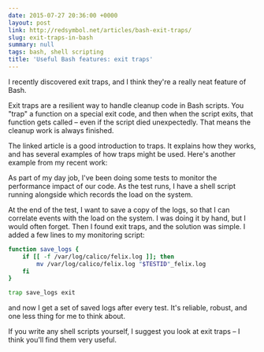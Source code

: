 ```yaml
---
date: 2015-07-27 20:36:00 +0000
layout: post
link: http://redsymbol.net/articles/bash-exit-traps/
slug: exit-traps-in-bash
summary: null
tags: bash, shell scripting
title: 'Useful Bash features: exit traps'
---
```


I recently discovered exit traps, and I think they're a really neat feature of Bash.

Exit traps are a resilient way to handle cleanup code in Bash scripts. You "trap" a function on a special exit code, and then when the script exits, that function gets called – even if the script died unexpectedly. That means the cleanup work is always finished.

The linked article is a good introduction to traps. It explains how they works, and has several examples of how traps might be used. Here's another example from my recent work:

As part of my day job, I've been doing some tests to monitor the performance impact of our code. As the test runs, I have a shell script running alongside which records the load on the system.

At the end of the test, I want to save a copy of the logs, so that I can correlate events with the load on the system. I was doing it by hand, but I would often forget. Then I found exit traps, and the solution was simple. I added a few lines to my monitoring script:

```bash
function save_logs {
    if [[ -f /var/log/calico/felix.log ]]; then
        mv /var/log/calico/felix.log "$TESTID"_felix.log
    fi
}

trap save_logs exit
```

and now I get a set of saved logs after every test.
It's reliable, robust, and one less thing for me to think about.

If you write any shell scripts yourself, I suggest you look at exit traps – I think you'll find them very useful.
